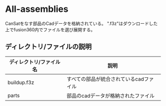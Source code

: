 # All-assemblies
CanSatをなす部品のCadデータを格納されている。
".f3z"はダウンロードした上でfusion360内でファイルを選び展開する。

## ディレクトリ/ファイルの説明
|ディレクトリ/ファイル名|説明|
|----|-----|
|buildup.f3z|すべての部品が統合されているcadファイル|
|parts|部品のcadデータが格納されたファイル|